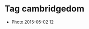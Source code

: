 <!--
title: Tag cambridgedom
date: 2020-06-28T14:55:35.100Z
tags:
-->
# Tag cambridgedom

 * [Photo 2015-05-02 12](117933266427.md)